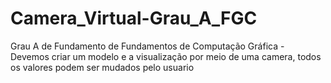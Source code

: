 # Camera_Virtual-Grau_A_FGC
Grau A de Fundamento de Fundamentos de Computação Gráfica - Devemos criar um modelo e a visualização por meio de uma camera, todos os valores podem ser mudados pelo usuario
